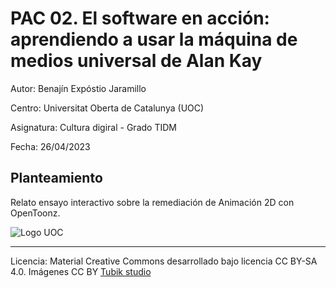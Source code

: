 # PAC 02. El software en acción: aprendiendo a usar la máquina de medios universal de Alan Kay



Autor: Benajín Expóstio Jaramillo

Centro: Universitat Oberta de Catalunya (UOC)

Asignatura: Cultura digiral - Grado TIDM

Fecha: 26/04/2023
##

## Planteamiento
Relato ensayo interactivo sobre la remediación de Animación 2D con OpenToonz.

![Logo UOC](https://bexpositoj.github.io/PEC02/img/uoclogo.png) 



----

Licencia: Material Creative Commons desarrollado bajo licencia CC BY-SA 4.0. Imágenes CC BY [Tubik studio](https://blog.tubikstudio.com/how-to-create-original-flat-illustrations-designers-tips/) 
